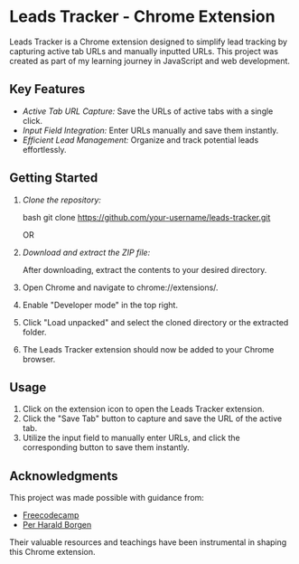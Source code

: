 # Leads Tracker - Chrome Extension

Leads Tracker is a Chrome extension designed to simplify lead tracking by capturing active tab URLs and manually inputted URLs. This project was created as part of my learning journey in JavaScript and web development.

## Key Features

- *Active Tab URL Capture:* Save the URLs of active tabs with a single click.
- *Input Field Integration:* Enter URLs manually and save them instantly.
- *Efficient Lead Management:* Organize and track potential leads effortlessly.

## Getting Started

1. *Clone the repository:*

    bash
    git clone https://github.com/your-username/leads-tracker.git

   OR

2. *Download and extract the ZIP file:*

   After downloading, extract the contents to your desired directory.

3. Open Chrome and navigate to chrome://extensions/.

4. Enable "Developer mode" in the top right.

5. Click "Load unpacked" and select the cloned directory or the extracted folder.

6. The Leads Tracker extension should now be added to your Chrome browser.

## Usage

1. Click on the extension icon to open the Leads Tracker extension.
2. Click the "Save Tab" button to capture and save the URL of the active tab.
3. Utilize the input field to manually enter URLs, and click the corresponding button to save them instantly.

## Acknowledgments

This project was made possible with guidance from:

- [Freecodecamp](https://www.freecodecamp.org/)
- [Per Harald Borgen](https://twitter.com/perborgen)

Their valuable resources and teachings have been instrumental in shaping this Chrome extension.

